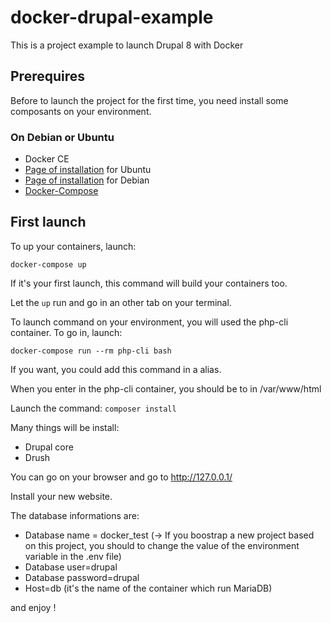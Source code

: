 # docker-drupal-example
This is a project example to launch Drupal 8 with Docker

Prerequires
-----------
Before to launch the project for the first time, you need install some composants on your environment.

### On Debian or Ubuntu

* Docker CE
* [Page of installation](https://docs.docker.com/engine/installation/linux/ubuntu/#install-using-the-repository) for Ubuntu
* [Page of installation](https://docs.docker.com/engine/installation/linux/debian/) for Debian
* [Docker-Compose](https://docs.docker.com/compose/install/)

First launch
------------

To up your containers, launch:

```docker-compose up```

If it's your first launch, this command will build your containers too.

Let the `up` run and go in an other tab on your terminal.

To launch command on your environment, you will used the php-cli container. To go in, launch:

`docker-compose run --rm php-cli bash`

If you want, you could add this command in a alias.

When you enter in the php-cli container, you should be to in /var/www/html

Launch the command:
`composer install`

Many things will be install:

* Drupal core
* Drush

You can go on your browser and go to http://127.0.0.1/

Install your new website.

The database informations are:

* Database name = docker_test (-> If you boostrap a new project based on this project, you should to change the value of the environment variable in the .env file)
* Database user=drupal
* Database password=drupal
* Host=db (it's the name of the container which run MariaDB)

and enjoy !

